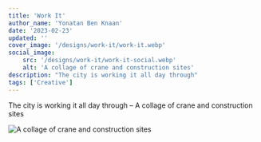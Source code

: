 ```yaml
---
title: 'Work It'
author_name: 'Yonatan Ben Knaan'
date: '2023-02-23'
updated: ''
cover_image: '/designs/work-it/work-it.webp'
social_image: 
    src: '/designs/work-it/work-it-social.webp'
    alt: 'A collage of crane and construction sites'
description: "The city is working it all day through"
tags: ['Creative']
---
```


The city is working it all day through – A collage of crane and construction sites

![A collage of crane and construction sites](/designs/work-it/work-it.webp)
